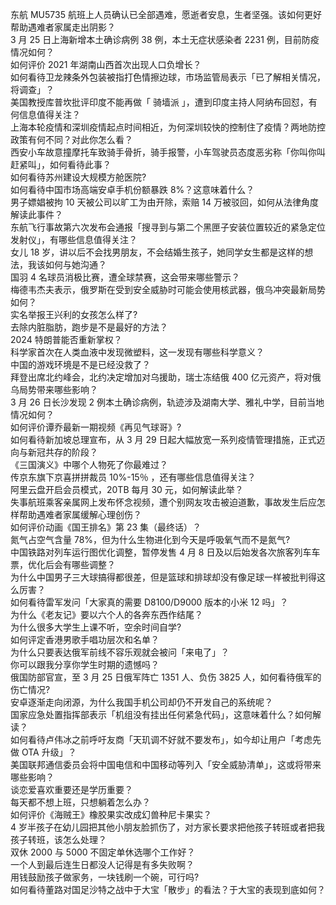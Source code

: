 东航 MU5735 航班上人员确认已全部遇难，愿逝者安息，生者坚强。该如何更好帮助遇难者家属走出阴影？  
3 月 25 日上海新增本土确诊病例 38 例，本土无症状感染者 2231 例，目前防疫情况如何？  
如何评价 2021 年湖南山西首次出现人口负增长？  
如何看待卫龙辣条外包装被指打色情擦边球，市场监管局表示「已了解相关情况，将调查」？  
美国教授库普坎批评印度不能再做「 骑墙派 」，遭到印度主持人阿纳布回怼，有何信息值得关注？  
上海本轮疫情和深圳疫情起点时间相近，为何深圳较快的控制住了疫情？两地防控政策有何不同？对此你怎么看？  
西安小车故意撞摩托车致骑手骨折，骑手报警，小车驾驶员态度恶劣称「你叫你叫赶紧叫」，如何看待此事？  
如何看待苏州建设大规模方舱医院?  
如何看待中国市场高端安卓手机份额暴跌 8%？这意味着什么？  
男子嫖娼被拘 10 天被公司以旷工为由开除，索赔 14 万被驳回，如何从法律角度解读此事件？  
东航飞行事故第六次发布会通报「搜寻到与第二个黑匣子安装位置较近的紧急定位发射仪」，有哪些信息值得关注？  
女儿 18 岁，讲以后不会找男朋友，不会结婚生孩子，她同学女生都是这样的想法，我该如何与她沟通？  
国羽 4 名球员消极比赛，遭全球禁赛，这会带来哪些警示？  
梅德韦杰夫表示，俄罗斯在受到安全威胁时可能会使用核武器，俄乌冲突最新局势如何？  
实名举报王兴利的女孩怎么样了?  
去除内脏脂肪，跑步是不是最好的方法？  
2024 特朗普能否重新掌权？  
科学家首次在人类血液中发现微塑料，这一发现有哪些科学意义？  
中国的游戏环境是不是已经没救了？  
拜登出席北约峰会，北约决定增加对乌援助，瑞士冻结俄 400 亿元资产，将对俄乌局势带来哪些影响？  
3 月 26 日长沙发现 2 例本土确诊病例，轨迹涉及湖南大学、雅礼中学，目前当地情况如何？  
如何评价谭乔最新一期视频《再见气球哥》?  
如何看待新加坡总理宣布，从 3 月 29 日起大幅放宽一系列疫情管理措施，正式迈向与新冠共存的阶段？  
《三国演义》中哪个人物死了你最难过？  
传京东旗下京喜拼拼裁员 10%-15％ ，还有哪些信息值得关注？  
阿里云盘开启会员模式，20TB 每月 30 元，如何解读此举？  
失事航班乘客亲属网上发布怀念视频，遭个别网友攻击被迫道歉，事故发生后应怎样帮助遇难者家属缓解心理创伤？  
如何评价动画《国王排名》第 23 集（最终话）？  
氮气占空气含量 78%，但为什么生物进化到今天是呼吸氧气而不是氮气?  
中国铁路对列车运行图优化调整，暂停发售 4 月 8 日及以后始发各次旅客列车车票，优化后会有哪些调整？  
为什么中国男子三大球搞得都很差，但是篮球和排球却没有像足球一样被批判得这么厉害？  
如何看待雷军发问「大家真的需要 D8100/D9000 版本的小米 12 吗」？  
为什么《老友记》要以六个人的各奔东西作结尾？  
为什么很多大学生上课不听，空余时间自学?  
如何评定香港男歌手唱功层次和名单？  
为什么只要表达俄军前线不容乐观就会被问「来电了」？  
你可以跟我分享你学生时期的遗憾吗？  
俄国防部官宣，至 3 月 25 日俄军阵亡 1351 人、负伤 3825 人，如何看待俄军的伤亡情况?  
安卓逐渐走向闭源，为什么我国手机公司却仍不开发自己的系统呢？  
国家应急处置指挥部表示「机组没有挂出任何紧急代码」，这意味着什么？如何解读？  
如何看待卢伟冰之前呼吁友商「天玑调不好就不要发布」，如今却让用户「考虑先做 OTA 升级」？  
美国联邦通信委员会将中国电信和中国移动等列入「安全威胁清单」，这或将带来哪些影响？  
谈恋爱喜欢重要还是学历重要？  
每天都不想上班，只想躺着怎么办？  
如何评价《海贼王》橡胶果实改成幻兽种尼卡果实？  
4 岁半孩子在幼儿园把其他小朋友脸抓伤了，对方家长要求把他孩子转班或者把我孩子转班，该怎么处理？  
双休 2000 与 5000 不固定单休选哪个工作好？  
一个人到最后连生日都没人记得是有多失败啊？  
用钱鼓励孩子做家务，一块钱刷一个碗，可行吗?  
如何看待董路对国足沙特之战中于大宝「散步」的看法？于大宝的表现到底如何？  
